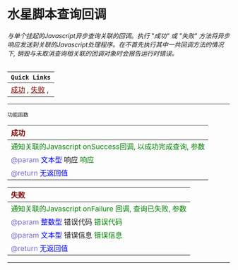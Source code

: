 # 水星脚本查询回调
###### 与单个挂起的Javascript异步查询关联的回调。执行 \"成功\" 或 \"失败\" 方法将异步响应发送到关联的Javascript处理程序。在不首先执行其中一共回调方法的情况下, 销毁与未取消查询相关联的回调对象时会报告运行时错误。

| `Quick Links` |
|:----|
|<a href="#Success"  style="color:rgb(128,0,0)">成功</a> , <a href="#Failure"  style="color:rgb(128,0,0)">失败</a> , |

---------------------
 `功能函数` <br/>

| <span style="color:rgb(128,0,0)" id="Success">成功</span> |
|:----|
| <span style="color:rgb(0,128,0)">通知关联的Javascript onSuccess回调, 以成功完成查询, 参数 | 响应 | 提供了查询结果。<span> |
| <span style="color: rgb(117, 110, 200)">@param</span> <span style ="color: blue">文本型</span> 响应 <span style="color: rgb(0, 128, 0)">响应</span> | 
| <span style="color: rgb(117, 110, 200)">@return </span> <span style ="color: blue">无返回值</span> |


| <span style="color:rgb(128,0,0)" id="Failure">失败</span> |
|:----|
| <span style="color:rgb(0,128,0)">通知关联的Javascript onFailure 回调, 查询已失败, 参数 |错误代码| , | 错误信息 | 提供了查询失败的原因。<span> |
| <span style="color: rgb(117, 110, 200)">@param</span> <span style ="color: blue">整数型</span> 错误代码 <span style="color: rgb(0, 128, 0)">错误代码</span> | 
| <span style="color: rgb(117, 110, 200)">@param</span> <span style ="color: blue">文本型</span> 错误信息 <span style="color: rgb(0, 128, 0)">错误信息</span> | 
| <span style="color: rgb(117, 110, 200)">@return </span> <span style ="color: blue">无返回值</span> |


----------------------

<link rel="stylesheet" href="../gitalk.min.css">
<script src="../gitalk.min.js"></script>
<div id="gitalk-container"></div>
<script>
    var gitalk = new Gitalk({
        clientID: 'd17d49be2e680b77a84d',
        clientSecret:'9364cb456dda6401cb71d65092489e75c9f11872',
        repo: 'ecef_comment',
        owner: 'kirino17',
        admin: ['kirino17'],
        id: location.pathname
    });
    gitalk.render('gitalk-container');
</script>
